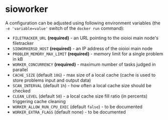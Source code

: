 # sioworker

A configuration can be adjusted using following environment variables (the `-e 'variable=value'` switch of the `docker run` command):

* `FILETRACKER_URL` **(required)** - an URL pointing to the oioioi main node's filetracker
* `SIOWORKERSD_HOST` **(required)** - an IP address of the oioioi main node
* `PROBLEM_MEMORY_MAX_LIMIT` **(required)** - memory limit for a single problem in kB
* `WORKER_CONCURRENCY` **(required)** - maximum number of tasks judged in parallel
* `CACHE_SIZE` (default `10G`) - max size of a local cache (cache is used to store problems input and output data)
* `SCAN_INTERVAL` (default `1h`) - how often a local cache size should be checked
* `CLEAN_LEVEL` (default `50`) - a local cache size fill ratio (in percents) triggering cache cleaning
* `WORKER_ALLOW_RUN_CPU_EXEC` (default `false`) - to be documented
* `WORKER_EXTRA_FLAGS` (default none) - to be documented

